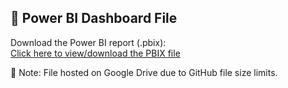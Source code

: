## 📂 Power BI Dashboard File

Download the Power BI report (.pbix):  
[Click here to view/download the PBIX file](https://drive.google.com/drive/folders/15ad7YQhrQFF61M4_7dESFAUe4SxS3bce?usp=drive_link)

📌 Note: File hosted on Google Drive due to GitHub file size limits.

